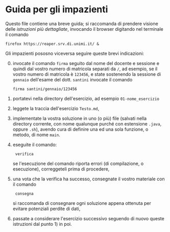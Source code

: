 # Guida per gli impazienti

Questo file contiene una breve guida; si
raccomanda di prendere visione delle *istruzioni più dettagliate*, invocando il browser digitando nel terminale il
comando

    firefox https://reaper.srv.di.unimi.it/ &

Gli impazienti pososno viceversa seguire queste brevi indicazioni:

0) invocate il comando `firma` seguito dal nome del docente e sessione e
   quindi dal vostro numero di matricola separati da `/`, ad esempio, se
   il vostro numero di matricola è `123456`, e state sostenendo la sessione
   di `gennaio` dell'esame del dott. `santini` invocate il comando

       firma santini/gennaio/123456

1) portatevi nella directory dell'esercizio, ad esempio `01-nome_esercizio`

2) leggete la traccia dell'esercizio `Testo.md`,

3) implementate la vostra soluzione in uno (o più) file (salvati
   nella directory corrente, con nome qualunque purché con estensione
   `.java`, oppure `.sh`), avendo cura di definire una ed una sola
   funzione, o metodo, di nome `main`.

4) eseguite il comando:

        verifica

   se l'esecuzione del comando riporta errori (di compilazione,
   o esecuzione), correggeteli prima di procedere,

5) una vota che la verifica ha successo, consegnate il vostro
   materiale con il comando

        consegna

   si raccomanda di consegnare ogni soluzione appena ottenuta
   per evitare potenziali perdite di dati,

6) passate a considerare l'esercizio successivo seguendo di nuovo
   queste istruzioni dal punto 1) in poi.
